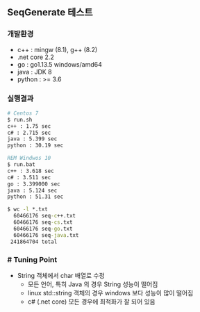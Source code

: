 ## SeqGenerate 테스트 

### 개발환경 
- c++ : mingw (8.1), g++ (8.2)
- .net core 2.2
- go : go1.13.5 windows/amd64
- java : JDK 8
- python : >= 3.6 

### 실행결과 

```bash
# Centos 7
$ run.sh   
c++ : 1.75 sec
c# : 2.715 sec
java : 5.399 sec
python : 30.19 sec  
```

```bat
REM Windwos 10
$ run.bat
c++ : 3.618 sec
c# : 3.511 sec
go : 3.399000 sec
java : 5.124 sec
python : 51.31 sec   
```

```bat
$ wc -l *.txt
  60466176 seq-c++.txt
  60466176 seq-cs.txt
  60466176 seq-go.txt
  60466176 seq-java.txt
 241864704 total
```

### # Tuning Point
- String 객체에서 char 배열로 수정 
    - 모든 언어, 특히 Java 의 경우 String 성능이 떨어짐 
    - linux std::string 객체의 경우 windows 보다 성능이 많이 떨어짐 
    - c# (.net core) 모든 경우에 최적화가 잘 되어 있음
